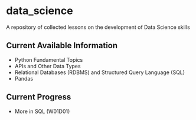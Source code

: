 # data_science
A repository of collected lessons on the development of Data Science skills

## Current Available Information
* Python Fundamental Topics
* APIs and Other Data Types
* Relational Databases (RDBMS) and Structured Query Language (SQL)
* Pandas

## Current Progress
* More in SQL (W01D01)